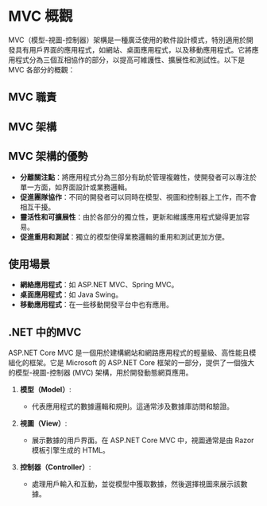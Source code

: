 # MVC 概觀

MVC（模型-視圖-控制器）架構是一種廣泛使用的軟件設計模式，特別適用於開發具有用戶界面的應用程式，如網站、桌面應用程式，以及移動應用程式。它將應用程式分為三個互相協作的部分，以提高可維護性、擴展性和測試性。以下是 MVC 各部分的概觀：

## MVC 職責

## MVC 架構

## MVC 架構的優勢

- **分離關注點**：將應用程式分為三部分有助於管理複雜性，使開發者可以專注於單一方面，如界面設計或業務邏輯。
- **促進團隊協作**：不同的開發者可以同時在模型、視圖和控制器上工作，而不會相互干擾。
- **靈活性和可擴展性**：由於各部分的獨立性，更新和維護應用程式變得更加容易。
- **促進重用和測試**：獨立的模型使得業務邏輯的重用和測試更加方便。

## 使用場景

- **網絡應用程式**：如 ASP.NET MVC、Spring MVC。
- **桌面應用程式**：如 Java Swing。
- **移動應用程式**：在一些移動開發平台中也有應用。

## .NET 中的MVC

ASP.NET Core MVC 是一個用於建構網站和網路應用程式的輕量級、高性能且模組化的框架。它是 Microsoft 的 ASP.NET Core 框架的一部分，提供了一個強大的模型-視圖-控制器 (MVC) 架構，用於開發動態網頁應用。

1. **模型（Model）**:
   - 代表應用程式的數據邏輯和規則。這通常涉及數據庫訪問和驗證。

2. **視圖（View）**:
   - 展示數據的用戶界面。在 ASP.NET Core MVC 中，視圖通常是由 Razor 模板引擎生成的 HTML。

3. **控制器（Controller）**:
   - 處理用戶輸入和互動，並從模型中獲取數據，然後選擇視圖來展示該數據。
